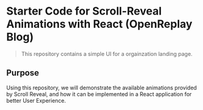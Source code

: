 # Starter Code for Scroll-Reveal Animations with React (OpenReplay Blog)

> This repository contains a simple UI for a orgainzation landing page. 

## Purpose

Using this repository, we will demonstrate the available animations provided by Scroll Reveal, and how it can be implemented in a React application for better User Experience.